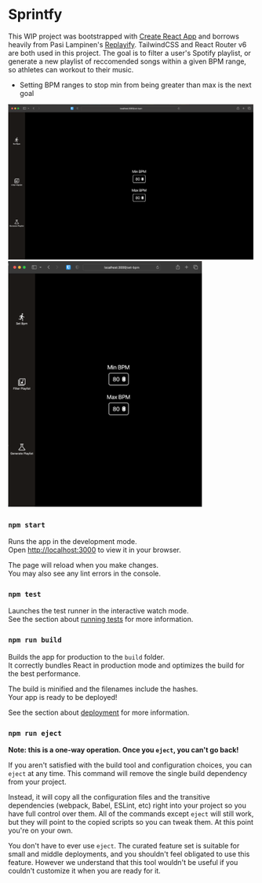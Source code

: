 # Sprintfy

This WIP project was bootstrapped with [Create React App](https://github.com/facebook/create-react-app) and borrows heavily from Pasi Lampinen's [Replayify](https://github.com/palampinen/replayify). TailwindCSS and React Router v6 are both used in this project. The goal is to filter a user's Spotify playlist, or generate a new playlist of reccomended songs within a given BPM range, so athletes can workout to their music.

- Setting BPM ranges to stop min from being greater than max is the next goal

<img width="500" src="./src/resources/repository_images/22_9_25_desktop.png">
<img height="500" src="./src/resources/repository_images/22_9_25_mobile.png">

### `npm start`

Runs the app in the development mode.\
Open [http://localhost:3000](http://localhost:3000) to view it in your browser.

The page will reload when you make changes.\
You may also see any lint errors in the console.

### `npm test`

Launches the test runner in the interactive watch mode.\
See the section about [running tests](https://facebook.github.io/create-react-app/docs/running-tests) for more information.

### `npm run build`

Builds the app for production to the `build` folder.\
It correctly bundles React in production mode and optimizes the build for the best performance.

The build is minified and the filenames include the hashes.\
Your app is ready to be deployed!

See the section about [deployment](https://facebook.github.io/create-react-app/docs/deployment) for more information.

### `npm run eject`

**Note: this is a one-way operation. Once you `eject`, you can't go back!**

If you aren't satisfied with the build tool and configuration choices, you can `eject` at any time. This command will remove the single build dependency from your project.

Instead, it will copy all the configuration files and the transitive dependencies (webpack, Babel, ESLint, etc) right into your project so you have full control over them. All of the commands except `eject` will still work, but they will point to the copied scripts so you can tweak them. At this point you're on your own.

You don't have to ever use `eject`. The curated feature set is suitable for small and middle deployments, and you shouldn't feel obligated to use this feature. However we understand that this tool wouldn't be useful if you couldn't customize it when you are ready for it.

